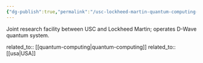 ```yaml
---
{"dg-publish":true,"permalink":"/usc-lockheed-martin-quantum-computing-center/","title":"USC-Lockheed Martin Quantum Computing Center"}
---
```



Joint research facility between USC and Lockheed Martin; operates D-Wave quantum system.

related_to:: [[quantum-computing\|quantum-computing]]
related_to:: [[usa\|USA]]
